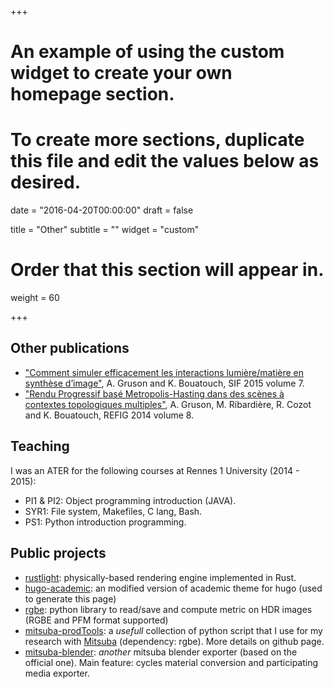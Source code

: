 +++
# An example of using the custom widget to create your own homepage section.
# To create more sections, duplicate this file and edit the values below as desired.

date = "2016-04-20T00:00:00"
draft = false

title = "Other"
subtitle = ""
widget = "custom"

# Order that this section will appear in.
weight = 60

+++

## Other publications

- ["Comment simuler efficacement les interactions lumière/matière en synthèse d’image"](http://www.societe-informatique-de-france.fr/wp-content/uploads/2015/12/1024-no7-Gruson-Bouatouch.pdf), A. Gruson and K. Bouatouch, SIF 2015 volume 7.
- ["Rendu Progressif basé Metropolis-Hasting dans des scènes à contextes topologiques multiples"](https://www.irit.fr/REFIG/index.php/refig/article/view/205), A. Gruson, M. Ribardière, R. Cozot and K. Bouatouch, REFIG 2014 volume 8.

## Teaching
I was an ATER for the following courses at Rennes 1 University (2014 - 2015):

- PI1 & PI2: Object programming introduction (JAVA).
- SYR1: File system, Makefiles, C lang, Bash.
- PS1: Python introduction programming.

## Public projects
- [rustlight](https://github.com/beltegeuse/rustlight): physically-based rendering engine implemented in Rust.
- [hugo-academic](https://github.com/beltegeuse/hugo-academic): an modified version of academic theme for hugo (used to generate this page)
- [rgbe](https://github.com/beltegeuse/rgbe): python library to read/save and compute metric on HDR images (RGBE and PFM format supported)
- [mitsuba-prodTools](https://github.com/beltegeuse/mitsuba-prodTools): a *usefull* collection of python script that I use for my research with [Mitsuba](http://mitsuba-renderer.org/) (dependency: rgbe). More details on github page.
- [mitsuba-blender](https://github.com/beltegeuse/mitsuba-blender): *another* mitsuba blender exporter (based on the official one). Main feature: cycles material conversion and participating media exporter.
